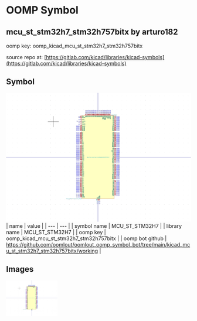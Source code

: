 # OOMP Symbol  
## mcu_st_stm32h7_stm32h757bitx  by arturo182  
  
oomp key: oomp_kicad_mcu_st_stm32h7_stm32h757bitx  
  
source repo at: [https://gitlab.com/kicad/libraries/kicad-symbols](https://gitlab.com/kicad/libraries/kicad-symbols)  
## Symbol  
  
[![working.png](working_600.png)](working.png)  
| name | value | 
| --- | --- | 
| symbol name | MCU_ST_STM32H7 | 
| library name | MCU_ST_STM32H7 | 
| oomp key | oomp_kicad_mcu_st_stm32h7_stm32h757bitx | 
| oomp bot github | https://github.com/oomlout/oomlout_oomp_symbol_bot/tree/main/kicad_mcu_st_stm32h7_stm32h757bitx/working | 
## Images  
  
[![working.png](working_140.png)](working.png)  
